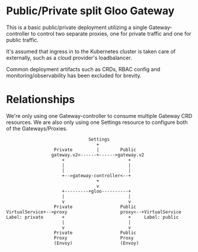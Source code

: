 # Public/Private split Gloo Gateway
This is a basic public/private deployment utilizing a single Gateway-controller to control two separate proxies, one for private traffic and one for public traffic.

It's assumed that ingress in to the Kubernetes cluster is taken care of externally, such as a cloud provider's loadbalancer.

Common deployment artifacts such as CRDs, RBAC config and monitoring/observability has been excluded for brevity.

# Relationships
We're only using one Gateway-controller to consume multiple Gateway CRD resources. We are also only using one Settings resource to configure both of the Gateways/Proxies.

```
                               Settings
                                  +
                  Private         |        Public
                 gateway.v2<------+------>gateway.v2
                     +                        +
                     |                        |
                     |                        |
                     +-->gateway-controller<--+
                                  +
                                  v
                     +---------+gloo----------+
                     |                        |
                     v                        v
                  Private                  Public
VirtualService+-->proxy                    proxy<--+VirtualService
Label: private       +                        +     Label: public
                     |                        |
                     v                        v
                  Private                  Public
                  Proxy                    Proxy
                  (Envoy)                  (Envoy)

```